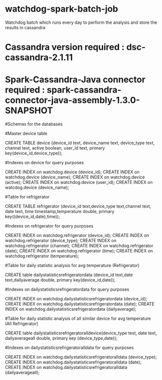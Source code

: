 # watchdog-spark-batch-job
Watchdog batch which runs every day to perform the analysis and store the results in cassandra
# Cassandra version required : dsc-cassandra-2.1.11
# Spark-Cassandra-Java connector required : spark-cassandra-connector-java-assembly-1.3.0-SNAPSHOT

#Schemas for the databases

#Master device table 


CREATE TABLE device (device_id text, device_name text, device_type text, channel text, active boolean, user_id text, primary key(device_id,device_type));

#Indexes on device for query purposes


CREATE INDEX on watchdog.device (device_id);
CREATE INDEX on watchdog.device (device_name);
CREATE INDEX on watchdog.device (active);
CREATE INDEX on watchdog.device (user_id);
CREATE INDEX on watcdog.device (device_name);

#Table for refrigerator


CREATE TABLE refrigerator (device_id text,device_type text,channel text, date text, time timestamp,temperature double, primary key((device_id,date),time));

#Indexes on refrigerator for query purposes


CREATE INDEX on watchdog.refrigerator (device_id);
CREATE INDEX on watchdog.refrigerator (device_type);
CREATE INDEX on watchdog.refrigerator (channel);
CREATE INDEX on watchdog.refrigerator (date);
CREATE INDEX on watchdog.refrigerator (time);
CREATE INDEX on watchdog.refrigerator (temperature);


#Table for daily statistic analysis for avg temperature (Refrigerator)


CREATE table dailystatisticsrefrigeratordata (device_id text,date text,dailyaverage double, primary key(device_id,date));

#Indexes on dailystatisticsrefrigeratordata for query purposes


CREATE INDEX on watchdog.dailystatisticsrefrigeratordata (device_id);
CREATE INDEX on watchdog.dailystatisticsrefrigeratordata (date);
CREATE INDEX on watchdog.dailystatisticsrefrigeratordata (dailyaverage);


#Table for daily statistic analysis of all similar device for avg temperature (All Refrigerator)


CREATE table dailystatisticsrefrigeratoralldevice(device_type text, date text, dailyaverageall double, primary key (device_type,date));

#Indexes on dailystatisticsrefrigeratoralldata for query purposes


CREATE INDEX on watchdog.dailystatisticsrefrigeratoralldata (device_type);
CREATE INDEX on watchdog.dailystatisticsrefrigeratoralldata (date);
CREATE INDEX on watchdog.dailystatisticsrefrigeratoralldata (dailyaverageall);
